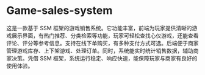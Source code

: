 # Game-sales-system
这是一款基于 SSM 框架的游戏销售系统。它功能丰富，前端为玩家提供清晰的游戏展示界面，有热门推荐、分类检索等功能，玩家可轻松查找心仪游戏，还能查看评论、评分等参考信息。支持在线下单购买，有多种支付方式可选。后端便于商家管理游戏库存、上下架游戏、处理订单。同时，系统能实时统计销售数据，辅助商家决策。凭借 SSM 框架，系统运行稳定、响应快速，能保障玩家与商家有良好的使用体验。 
